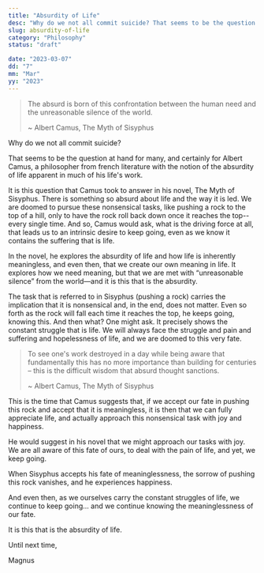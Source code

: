 ```yaml
---
title: "Absurdity of Life"
desc: "Why do we not all commit suicide? That seems to be the question at hand for many, and certainly for Albert Camus, a philosopher from french literature with the notion of the absurdity of life apparent in much of his life's work."
slug: absurdity-of-life
category: "Philosophy"
status: "draft"

date: "2023-03-07"
dd: "7"
mm: "Mar"
yy: "2023"
---
```


> The absurd is born of this confrontation between the human need and the unreasonable silence of the world.
>
> ~ Albert Camus, The Myth of Sisyphus

Why do we not all commit suicide?

That seems to be the question at hand for many, and certainly for Albert Camus, a philosopher from french literature with the notion of the absurdity of life apparent in much of his life's work.

It is this question that Camus took to answer in his novel, The Myth of Sisyphus. There is something so absurd about life and the way it is led. We are doomed to pursue these nonsensical tasks, like pushing a rock to the top of a hill, only to have the rock roll back down once it reaches the top--every single time. And so, Camus would ask, what is the driving force at all, that leads us to an intrinsic desire to keep going, even as we know it contains the suffering that is life.

In the novel, he explores the absurdity of life and how life is inherently meaningless, and even then, that we create our own meaning in life. It explores how we need meaning, but that we are met with “unreasonable silence” from the world—and it is this that is the absurdity.

The task that is referred to in Sisyphus (pushing a rock) carries the implication that it is nonsensical and, in the end, does not matter. Even so forth as the rock will fall each time it reaches the top, he keeps going, knowing this. And then what? One might ask. It precisely shows the constant struggle that is life. We will always face the struggle and pain and suffering and hopelessness of life, and we are doomed to this very fate.

> To see one's work destroyed in a day while being aware that fundamentally this has no more importance than building for centuries – this is the difficult wisdom that absurd thought sanctions.
>
> ~ Albert Camus, The Myth of Sisyphus

This is the time that Camus suggests that, if we accept our fate in pushing this rock and accept that it is meaningless, it is then that we can fully appreciate life, and actually approach this nonsensical task with joy and happiness.

He would suggest in his novel that we might approach our tasks with joy. We are all aware of this fate of ours, to deal with the pain of life, and yet, we keep going.

When Sisyphus accepts his fate of meaninglessness, the sorrow of pushing this rock vanishes, and he experiences happiness.

And even then, as we ourselves carry the constant struggles of life, we continue to keep going... and we continue knowing the meaninglessness of our fate.

It is this that is the absurdity of life.

Until next time,

Magnus

